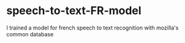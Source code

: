 # speech-to-text-FR-model
I trained a model for french speech to text recognition with mozilla's common database
